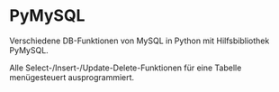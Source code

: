 # PyMySQL
 Verschiedene DB-Funktionen von MySQL in Python mit Hilfsbibliothek PyMySQL.
 
 Alle Select-/Insert-/Update-Delete-Funktionen für eine Tabelle menügesteuert ausprogrammiert.
